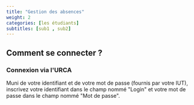 ```yaml
---
title: "Gestion des absences"
weight: 2
categories: [les étudiants]
subtitles: [sub1 , sub2]
---
```


## Comment se connecter ?

### Connexion via l'URCA

Muni de votre identifiant et de votre mot de passe (fournis par votre IUT), inscrivez votre identifiant dans le champ nommé "Login" et votre mot de passe dans le champ nommé "Mot de passe".
